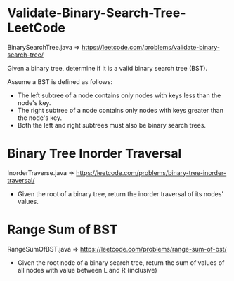 # Validate-Binary-Search-Tree-LeetCode
 BinarySearchTree.java => https://leetcode.com/problems/validate-binary-search-tree/

Given a binary tree, determine if it is a valid binary search tree (BST).

Assume a BST is defined as follows:

- The left subtree of a node contains only nodes with keys less than the node's key.
- The right subtree of a node contains only nodes with keys greater than the node's key.
- Both the left and right subtrees must also be binary search trees.

# Binary Tree Inorder Traversal

InorderTraverse.java => https://leetcode.com/problems/binary-tree-inorder-traversal/

- Given the root of a binary tree, return the inorder traversal of its nodes' values.

# Range Sum of BST

RangeSumOfBST.java => https://leetcode.com/problems/range-sum-of-bst/

- Given the root node of a binary search tree, return the sum of values of all nodes with value between L and R (inclusive)
